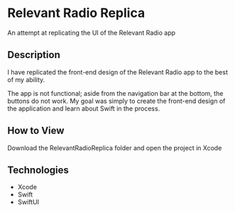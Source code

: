 # Relevant Radio Replica
An attempt at replicating the UI of the Relevant Radio app

## Description
I have replicated the front-end design of the Relevant Radio app to the best of my ability.

The app is not functional; aside from the navigation bar at the bottom, the buttons do not work.
My goal was simply to create the front-end design of the application and learn about Swift in the process.

## How to View
Download the RelevantRadioReplica folder and open the project in Xcode

## Technologies
- Xcode
- Swift
- SwiftUI


